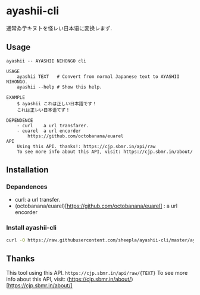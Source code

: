 # ayashii-cli

通常ゐ亍キヌ卜を怪レい日本语に変换レまず.

## Usage

```
ayashii -- AYASHII NIHONGO cli

USAGE
    ayashii TEXT   # Convert from normal Japanese text to AYASHII NIHONGO.
    ayashii --help # Show this help.

EXAMPLE
    $ ayashii これは正しい日本語です！
    これは正レい日本语てず！

DEPENDENCE
    - curl    a url transfarer.
    - euarel  a url encorder
        https://github.com/octobanana/euarel
API
    Using this API. thanks!: https://cjp.sbmr.in/api/raw
    To see more info about this API, visit: https://cjp.sbmr.in/about/
```

## Installation

### Depandences

- curl: a url transfer.
- (octobanana/euarel)[https://github.com/octobanana/euarel] : a url encorder

### Install ayashii-cli

```bash
curl -O https://raw.githubusercontent.com/sheepla/ayashii-cli/master/ayashii && chmod +x ayashii
```

## Thanks

This tool using this API. `https://cjp.sbmr.in/api/raw/{TEXT}`
To see more info about this API, visit: (https://cjp.sbmr.in/about/)[https://cjp.sbmr.in/about/]
